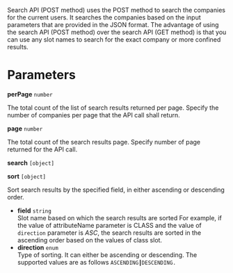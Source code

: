 Search API (POST method) uses the POST method to search the companies for the current users. It searches the companies based on the input parameters that are provided in the JSON format. The advantage of using the search API (POST method) over the search API (GET method) is that you can use any slot names to search for the exact company or more confined results.

# Parameters

**perPage** `number`

The  total count of the list of search results returned per page. Specify the number of companies per page that the API call shall return.

**page**  `number`

The total count of the search results page. Specify number of page returned for the API call. 

**search** `[object]`


**sort** `[object]` 

Sort search results by the specified field, in either ascending or descending order.

- **field** `string` </br> 	Slot name based on which the search results are sorted For example, if the value of attributeName parameter is CLASS and the value of `direction` parameter is _ASC_, the search results are sorted in the ascending order based on the values of class slot.
- **direction** `enum` </br> Type of sorting. It can either be ascending or descending. The supported values are as follows `ASCENDING┃DESCENDING.`